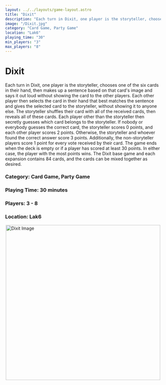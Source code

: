 ```yaml
---
layout: ../../layouts/game-layout.astro
title: "Dixit"
description: "Each turn in Dixit, one player is the storyteller, chooses one of the six cards in their hand, then makes up a sentence based on that card's image and says it out loud without showing the card to the other players."
image: "/Dixit.jpg"
category: "Card Game, Party Game"
location: "Lak6"
playing_time: "30"
min_players: "3"
max_players: "8"
---
```

# Dixit

Each turn in Dixit, one player is the storyteller, chooses one of the six cards in their hand, then makes up a sentence based on that card's image and says it out loud without showing the card to the other players. Each other player then selects the card in their hand that best matches the sentence and gives the selected card to the storyteller, without showing it to anyone else.  The storyteller shuffles their card with all of the received cards, then reveals all of these cards. Each player other than the storyteller then secretly guesses which card belongs to the storyteller. If nobody or everybody guesses the correct card, the storyteller scores 0 points, and each other player scores 2 points. Otherwise, the storyteller and whoever found the correct answer score 3 points. Additionally, the non-storyteller players score 1 point for every vote received by their card.  The game ends when the deck is empty or if a player has scored at least 30 points. In either case, the player with the most points wins.  The Dixit base game and each expansion contains 84 cards, and the cards can be mixed together as desired.  

### Category: Card Game, Party Game

### Playing Time: 30 minutes

### Players: 3 - 8

### Location: Lak6

<img src="/Dixit.jpg" alt="Dixit Image" width="500" style="display: block; margin: 0 auto">

    